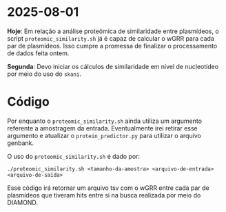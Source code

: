 # 2025-08-01
**Hoje**: Em relação a análise proteômica de similaridade entre plasmídeos, o script `proteomic_similarity.sh` já é capaz de calcular o wGRR para cada par de plasmídeos. Isso cumpre a promessa de finalizar o processamento de dados feita ontem.

**Segunda**: Devo iniciar os cálculos de similaridade em nível de nucleotídeo por meio do uso do `skani`.

# Código
Por enquanto o `proteomic_similarity.sh` ainda utiliza um argumento referente a amostragem da entrada. Eventualmente irei retirar esse argumento e atualizar o `protein_predictor.py` para utilizar o arquivo genbank.

O uso do `proteomic_similarity.sh` é dado por:
```
./proteomic_similarity.sh <tamanho-da-amostra> <arquivo-de-entrada> <arquivo-de-saída>
```
Esse código irá retornar um arquivo tsv com o wGRR entre cada par de plasmídeos que tiveram hits entre si na busca realizada por meio do DIAMOND.
